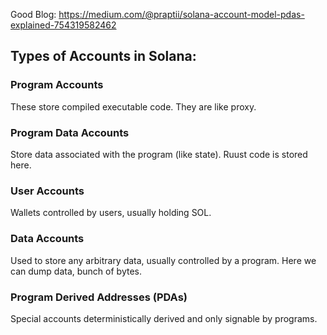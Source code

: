 
Good Blog: https://medium.com/@praptii/solana-account-model-pdas-explained-754319582462

## Types of Accounts in Solana:

### Program Accounts
These store compiled executable code. They are like proxy.

### Program Data Accounts
Store data associated with the program (like state). Ruust code is stored here.

### User Accounts
Wallets controlled by users, usually holding SOL.

### Data Accounts
Used to store any arbitrary data, usually controlled by a program. Here we can dump data, bunch of bytes.

### Program Derived Addresses (PDAs)
Special accounts deterministically derived and only signable by programs.
